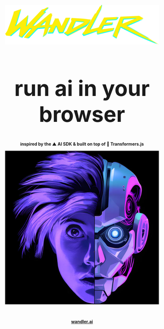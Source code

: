 <p align="center">
  <img src="assets/wandler_logo_v5.svg" alt="wandler logo" width="900">
</p>

<h1 align="center" style="font-size: 5em;">run ai in your browser</h1>

<div align="center">
  <p>
    <strong>inspired by the ▲ AI SDK & built on top of 🤗 Transformers.js</strong>
  </p>
</div>

<p align="center">
  <img src="assets/20250202_wandler_head_v2.jpg" alt="wandler head" width="600">
</p>

<br/>

<p align="center">
  <strong><a href="https://wandler.ai">wandler.ai</a></strong>
</p>
